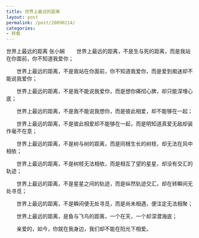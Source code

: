 ```yaml
---
title: 世界上最远的距离
layout: post
permalink: /post/20090214/
categories:
- 转载
---
```


世界上最远的距离 张小娴 
　　世界上最远的距离，不是生与死的距离，而是我站在你面前，你不知道我爱你；

　　世界上最远的距离，不是我站在你面前，你不知道我爱你，而是爱到痴迷却不能说我爱你；

　　世界上最远的距离，不是我不能说我爱你，而是想你痛彻心脾，却只能深埋心底；

　　世界上最远的距离，不是我不能说我想你，而是彼此相爱，却不能够在一起；

　　世界上最远的距离，不是彼此相爱却不能够在一起，而是明知道真爱无敌却装作毫不在意；

　　世界上最远的距离，不是树与树的距离，而是同根生长的树枝，却无法在风中相依；

　　世界上最远的距离，不是树枝无法相依，而是相互了望的星星，却没有交汇的轨迹；

　　世界上最远的距离，不是星星之间的轨迹，而是纵然轨迹交汇，却在转瞬间无处寻觅；

　　世界上最远的距离，不是瞬间便无处寻觅，而是尚未相遇，便注定无法相聚；

　　世界上最远的距离，是鱼与飞鸟的距离，一个在天，一个却深潜海底；

　　亲爱的，如今，你就在我身边，我们却不能在阳光下相爱。
